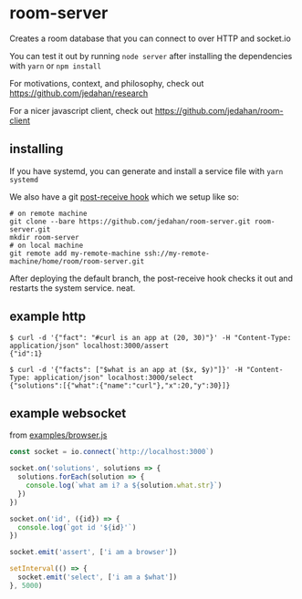 # room-server

Creates a room database that you can connect to over HTTP and socket.io

You can test it out by running `node server` after installing the dependencies with `yarn` or `npm install`

For motivations, context, and philosophy, check out https://github.com/jedahan/research

For a nicer javascript client, check out https://github.com/jedahan/room-client

## installing

If you have systemd, you can generate and install a service file with `yarn systemd`

We also have a git [post-receive hook](./hooks/post-receive) which we setup like so:

    # on remote machine
    git clone --bare https://github.com/jedahan/room-server.git room-server.git
    mkdir room-server
    # on local machine
    git remote add my-remote-machine ssh://my-remote-machine/home/room/room-server.git

After deploying the default branch, the post-receive hook checks it out and restarts the system service. neat.

## example http

    $ curl -d '{"fact": "#curl is an app at (20, 30)"}' -H "Content-Type: application/json" localhost:3000/assert
    {"id":1}

    $ curl -d '{"facts": ["$what is an app at ($x, $y)"]}' -H "Content-Type: application/json" localhost:3000/select
    {"solutions":[{"what":{"name":"curl"},"x":20,"y":30}]}

## example websocket

from [examples/browser.js](examples/browser.js)

```javascript
const socket = io.connect(`http://localhost:3000`)

socket.on('solutions', solutions => {
  solutions.forEach(solution => {
    console.log(`what am i? a ${solution.what.str}`)
  })
})

socket.on('id', ({id}) => {
  console.log(`got id '${id}'`)
})

socket.emit('assert', ['i am a browser'])

setInterval(() => {
  socket.emit('select', ['i am a $what'])
}, 5000)
```
